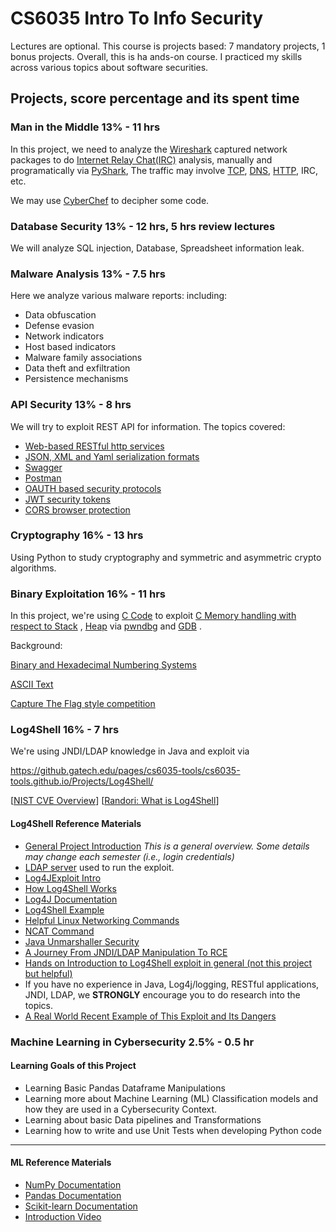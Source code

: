 # CS6035 Intro To Info Security

Lectures are optional. This course is projects based: 7 mandatory projects,
1 bonus projects. Overall, this is ha ands-on course. I practiced my skills across various topics
about software securities.

## Projects, score percentage and its spent time

### Man in the Middle 13% - 11 hrs

In this project, we need to analyze the [Wireshark](https://www.wireshark.org/docs/) captured network packages to do [Internet Relay Chat(IRC)](https://datatracker.ietf.org/doc/html/rfc1459) analysis, manually and programatically via [PyShark](https://github.com/KimiNewt/pyshark/), The traffic may involve [TCP](https://www.ietf.org/rfc/rfc793.txt), [DNS](https://www.ietf.org/rfc/rfc1034.txt), [HTTP](https://www.ietf.org/rfc/rfc2616.txt), IRC, etc.

We may use  [CyberChef](https://gchq.github.io/CyberChef/) to decipher some code.

### Database Security 13% - 12 hrs, 5 hrs review lectures

We will analyze SQL injection, Database, Spreadsheet information leak.

### Malware Analysis 13% - 7.5 hrs

Here we analyze various malware reports: including:

- Data obfuscation
- Defense evasion
- Network indicators
- Host based indicators
- Malware family associations
- Data theft and exfiltration
- Persistence mechanisms

### API Security 13% - 8 hrs

We will try to exploit REST API for information. The topics covered:

- [Web-based RESTful http services](https://en.wikipedia.org/wiki/Representational_state_transfer)
- [JSON, XML and Yaml serialization formats](https://en.wikipedia.org/wiki/JSON)
- [Swagger](https://swagger.io/)
- [Postman](https://www.postman.com/)
- [OAUTH based security protocols](https://oauth.net/)
- [JWT security tokens](https://jwt.io/)
- [CORS browser protection](https://developer.mozilla.org/en-US/docs/Web/HTTP/CORS)

### Cryptography 16% - 13 hrs

Using Python to study cryptography and symmetric and asymmetric crypto algorithms.

### Binary Exploitation 16% - 11 hrs

In this project, we're using [C Code](https://en.wikibooks.org/wiki/A_Little_C_Primer) to exploit [C Memory handling with respect to Stack](https://www.youtube.com/watch?v=ZyPH4XzzdTo) , [Heap](https://www.tutorialspoint.com/cprogramming/c_memory_management.htm) via [pwndbg](https://github.com/pwndbg/pwndbg#readme) and [GDB](https://developers.redhat.com/blog/2021/04/30/the-gdb-developers-gnu-debugger-tutorial-part-1-getting-started-with-the-debugger#getting_help_in_gdb) .

Background:

[Binary and Hexadecimal Numbering Systems](https://www.mathsisfun.com/binary-decimal-hexadecimal.html)

[ASCII Text](https://www.techtarget.com/whatis/definition/ASCII-American-Standard-Code-for-Information-Interchange)

[Capture The Flag style competition](https://primer.picoctf.org/)

### Log4Shell 16% - 7 hrs

We're using JNDI/LDAP knowledge in Java and exploit via  

https://github.gatech.edu/pages/cs6035-tools/cs6035-tools.github.io/Projects/Log4Shell/

[[NIST CVE Overview](https://nvd.nist.gov/vuln/detail/CVE-2021-44228)] [[Randori: What is Log4Shell](https://web.archive.org/web/20230608005931/https://www.randori.com/blog/cve-2021-44228/)]

#### Log4Shell Reference Materials

- [General Project Introduction](https://www.youtube.com/watch?v=cmnUOYkI6A4) *This is a general overview. Some details may change each semester (i.e., login credentials)*
- [LDAP server](https://github.com/mbechler/marshalsec) used to run the exploit.
- [Log4JExploit Intro](https://www.lunasec.io/docs/blog/log4j-zero-day/)
- [How Log4Shell Works](https://news.sophos.com/en-us/2021/12/17/inside-the-code-how-the-log4shell-exploit-works/)
- [Log4J Documentation](https://logging.apache.org/log4j/2.x/)
- [Log4Shell Example](https://web.archive.org/web/20220118140106/https://securityblue.team/log4j-hunting-and-indicators/)
- [Helpful Linux Networking Commands](https://javarevisited.blogspot.com/2010/10/basic-networking-commands-in-linuxunix.html)
- [NCAT Command](https://www.linuxtechi.com/nc-ncat-command-examples-linux-systems/)
- [Java Unmarshaller Security](https://github.com/mbechler/marshalsec/blob/master/marshalsec.pdf)
- [A Journey From JNDI/LDAP Manipulation To RCE](https://www.blackhat.com/docs/us-16/materials/us-16-Munoz-A-Journey-From-JNDI-LDAP-Manipulation-To-RCE.pdf)
- [Hands on Introduction to Log4Shell exploit in general (not this project but helpful)](https://www.youtube.com/watch?v=lJeAgQQaDEw)
- If you have no experience in Java, Log4j/logging, RESTful applications, JNDI, LDAP, we **STRONGLY** encourage you to do research into the topics.
- [A Real World Recent Example of This Exploit and Its Dangers](https://www.govtech.com/security/what-missouri-courts-learned-from-a-cyber-attack)

### Machine Learning in Cybersecurity 2.5% - 0.5 hr

#### Learning Goals of this Project

- Learning Basic Pandas Dataframe Manipulations
- Learning more about Machine Learning (ML) Classification models and how they are used in a Cybersecurity Context.
- Learning about basic Data pipelines and Transformations
- Learning how to write and use Unit Tests when developing Python code

------

#### ML Reference Materials

- [NumPy Documentation](https://numpy.org/doc/)
- [Pandas Documentation](https://pandas.pydata.org/docs/)
- [Scikit-learn Documentation](https://scikit-learn.org/stable/index.html)
- [Introduction Video](https://youtu.be/kYoQiAamIpQ)
